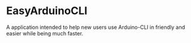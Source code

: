 # EasyArduinoCLI
A application intended to help new users use Arduino-CLI in friendly and easier while being much faster.
